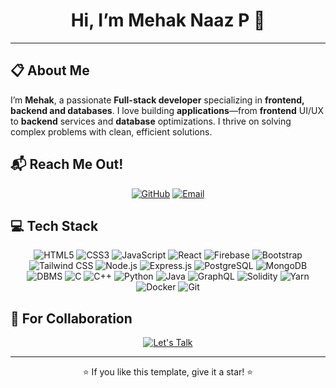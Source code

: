 

<h1 align="center">Hi, I’m <strong>Mehak Naaz P</strong> <span>👋</span></h1>


---

## 📋 About Me
I’m **Mehak**, a passionate **Full-stack developer** specializing in **frontend, backend and databases**. I love building **applications**—from **frontend** UI/UX to **backend** services and **database** optimizations. I thrive on solving complex problems with clean, efficient solutions.



## 📬 Reach Me Out!
<p align="center">
  <a href="https://github.com/mehazzz"><img src="https://img.shields.io/badge/GitHub-000?style=for-the-badge&logo=github&logoColor=white" alt="GitHub" /></a>
  <a href="mailto:nmehak1512@gmail.com"><img src="https://img.shields.io/badge/Email-D14836?style=for-the-badge&logo=gmail&logoColor=white" alt="Email" /></a>

</p>


## 💻 Tech Stack
<p align="center">
  <!-- Core Web -->
  <img src="https://img.shields.io/badge/HTML5-E34F26?style=for-the-badge&logo=html5&logoColor=white" alt="HTML5" />
  <img src="https://img.shields.io/badge/CSS3-1572B6?style=for-the-badge&logo=css3&logoColor=white" alt="CSS3" />
  <img src="https://img.shields.io/badge/JavaScript-F7DF1E?style=for-the-badge&logo=javascript&logoColor=black" alt="JavaScript" />

  <!-- Frontend Frameworks -->
  <img src="https://img.shields.io/badge/React-20232A?style=for-the-badge&logo=react&logoColor=61DAFB" alt="React" />

  <!-- Mobile / UI Libraries -->
  <img src="https://img.shields.io/badge/Firebase-FFCA28?style=for-the-badge&logo=firebase&logoColor=black" alt="Firebase" />
  <img src="https://img.shields.io/badge/Bootstrap-7952B3?style=for-the-badge&logo=bootstrap&logoColor=white" alt="Bootstrap" />
  <img src="https://img.shields.io/badge/Tailwind_CSS-38B2AC?style=for-the-badge&logo=tailwind-css&logoColor=white" alt="Tailwind CSS" />

  <!-- Backend -->
  <img src="https://img.shields.io/badge/Node.js-339933?style=for-the-badge&logo=nodedotjs&logoColor=white" alt="Node.js" />
  <img src="https://img.shields.io/badge/Express.js-000000?style=for-the-badge&logo=express&logoColor=white" alt="Express.js" />

  <!-- Databases -->
  <img src="https://img.shields.io/badge/PostgreSQL-316192?style=for-the-badge&logo=postgresql&logoColor=white" alt="PostgreSQL" />
  <img src="https://img.shields.io/badge/MongoDB-47A248?style=for-the-badge&logo=mongodb&logoColor=white" alt="MongoDB" />
  <img src="https://img.shields.io/badge/DBMS-General-Informational?style=for-the-badge&logo=database&logoColor=white" alt="DBMS" />

  <!-- Languages -->
  <img src="https://img.shields.io/badge/C-00599C?style=for-the-badge&logo=c&logoColor=white" alt="C" />
  <img src="https://img.shields.io/badge/C%2B%2B-00599C?style=for-the-badge&logo=c%2B%2B&logoColor=white" alt="C++" />
  <img src="https://img.shields.io/badge/Python-3776AB?style=for-the-badge&logo=python&logoColor=white" alt="Python" />
  <img src="https://img.shields.io/badge/Java-007396?style=for-the-badge&logo=java&logoColor=white" alt="Java" />

  <!-- Others -->
  <img src="https://img.shields.io/badge/GraphQL-E10098?style=for-the-badge&logo=graphql&logoColor=white" alt="GraphQL" />
  <img src="https://img.shields.io/badge/Solidity-363636?style=for-the-badge&logo=solidity&logoColor=white" alt="Solidity" />
  <img src="https://img.shields.io/badge/Yarn-2C8EBB?style=for-the-badge&logo=yarn&logoColor=white" alt="Yarn" />
  <img src="https://img.shields.io/badge/Docker-2496ED?style=for-the-badge&logo=docker&logoColor=white" alt="Docker" />
  <img src="https://img.shields.io/badge/Git-F05032?style=for-the-badge&logo=git&logoColor=white" alt="Git" />
  <!-- add more badges as needed -->
</p>

## 🤝 For Collaboration
<p align="center">
  <a href="mailto:nmehak1512@gmail.com"><img src="https://img.shields.io/badge/—–Let's_Talk—–-lightgrey?style=for-the-badge" alt="Let's Talk" /></a>

</p>

---

<p align="center">⭐️ If you like this template, give it a star! ⭐️</p>
